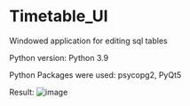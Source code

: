 # Timetable_UI


Windowed application for editing sql tables

Python version: Python 3.9

Python Packages were used: psycopg2, PyQt5


Result:
![image](https://sun9-55.userapi.com/impg/4ZFNlDu60Vflh3sCiAADphaU_fjAinb3Q2384Q/syQErYFv07s.jpg?size=1920x1080&quality=96&sign=efeaccf8447f9daa39729ba8785142e9&type=album)
